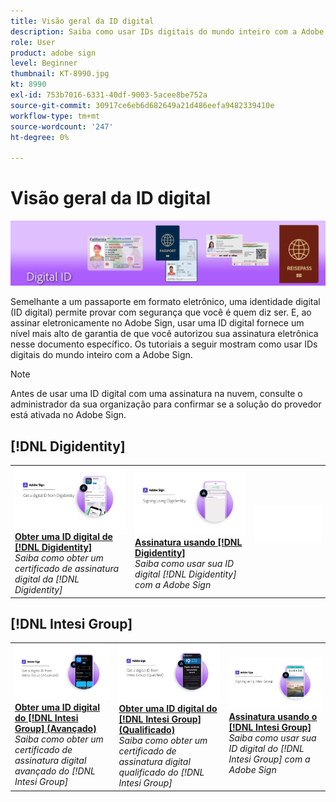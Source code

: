 ```yaml
---
title: Visão geral da ID digital
description: Saiba como usar IDs digitais do mundo inteiro com a Adobe Sign
role: User
product: adobe sign
level: Beginner
thumbnail: KT-8990.jpg
kt: 8990
exl-id: 753b7016-6331-40df-9003-5acee8be752a
source-git-commit: 30917ce6eb6d682649a21d486eefa9482339410e
workflow-type: tm+mt
source-wordcount: '247'
ht-degree: 0%

---
```


# Visão geral da ID digital

![Assinar imagem de ID digital](../assets/Hero-DigitalID.png)

Semelhante a um passaporte em formato eletrônico, uma identidade digital (ID digital) permite provar com segurança que você é quem diz ser. E, ao assinar eletronicamente no Adobe Sign, usar uma ID digital fornece um nível mais alto de garantia de que você autorizou sua assinatura eletrônica nesse documento específico. Os tutoriais a seguir mostram como usar IDs digitais do mundo inteiro com a Adobe Sign.

>[!NOTE]
>
>Antes de usar uma ID digital com uma assinatura na nuvem, consulte o administrador da sua organização para confirmar se a solução do provedor está ativada no Adobe Sign.

## [!DNL Digidentity]

<table style="table-layout:fixed">
<tr>
 <td>
    <a href="digidentity-reg.md">
      <img alt="Obter uma ID digital de [!DNL Digidentity]" src="assets/Digidentityreg_1280.png" />
    </a>
    <div>
    <a href="digidentity-reg.md"><strong>Obter uma ID digital de [!DNL Digidentity]</strong></a>
    </div>
    <em>Saiba como obter um certificado de assinatura digital da [!DNL Digidentity]</em>
    <br>
  </td>
  <td>
    <a href="digidentity-sign.md">
      <img alt="Assinatura usando [!DNL Digidentity]" src="assets/Digidentitysign_1280.png" />
    </a>
    <div>
    <a href="digidentity-sign.md"><strong>Assinatura usando [!DNL Digidentity]</strong></a>
    </div>
    <em>Saiba como usar sua ID digital [!DNL Digidentity] com a Adobe Sign</em>
    <br>
  </td>
  <td>
    <img alt="Espaçador" src="../assets/Whitespacer.png" />
    <div>
    <br>
  </td>
</tr>
</table>

## [!DNL Intesi Group]

<table style="table-layout:fixed">
<tr>
  <td>
    <a href="intesi-advanced.md">
      <img alt="Obtenha uma ID digital do Intesi Group (Advanced)" src="assets/IntesiAdvanced_1280.png" />
    </a>
    <div>
    <a href="intesi-advanced.md"><strong>Obter uma ID digital do [!DNL Intesi Group] (Avançado)</strong></a>
    </div>
    <em>Saiba como obter um certificado de assinatura digital avançado do [!DNL Intesi Group]</em>
    <br>
  </td>
  <td>
    <a href="intesi-qualified.md">
      <img alt="Obter uma ID digital do [!DNL Intesi Group] (Qualificado)" src="assets/IntesiQualified_1280.png" />
    </a>
    <div>
    <a href="intesi-qualified.md"><strong>Obter uma ID digital do [!DNL Intesi Group] (Qualificado)</strong></a>
    </div>
    <em>Saiba como obter um certificado de assinatura digital qualificado do [!DNL Intesi Group]</em>
    <br>
  </td>
  <td>
    <a href="intesi-sign.md">
      <img alt="Assinatura usando o Intesi Group" src="assets/IntesiSign_1280.png" />
    </a>
    <div>
    <a href="intesi-sign.md"><strong>Assinatura usando o [!DNL Intesi Group]</strong></a>
    </div>
    <em>Saiba como usar sua ID digital do [!DNL Intesi Group] com a Adobe Sign</em>
    <br>
  </td>
</tr>
</table>
